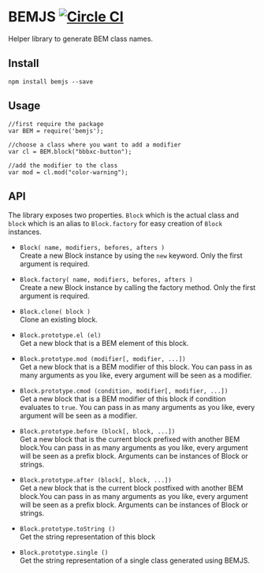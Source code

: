 # BEMJS [![Circle CI](https://circleci.com/gh/bubobox/concat-js/tree/master.svg?style=svg&circle-token=512452848019d7bf350ad30579e6930414a2fd5f)](https://circleci.com/gh/bubobox/concat-js/tree/master)

Helper library to generate BEM class names.

## Install

```
npm install bemjs --save
```

## Usage

    //first require the package
    var BEM = require('bemjs');

    //choose a class where you want to add a modifier
    var cl = BEM.block("bbbxc-button");

    //add the modifier to the class
    var mod = cl.mod("color-warning");

## API

The library exposes two properties. `Block` which is the actual class and `block` which is an alias to `Block.factory` for easy creation of `Block` instances.

- `Block( name, modifiers, befores, afters )`  
  Create a new Block instance by using the `new` keyword. Only the first argument is required.

- `Block.factory( name, modifiers, befores, afters )`  
  Create a new Block instance by calling the factory method. Only the first argument is required.

- `Block.clone( block )`  
  Clone an existing block.

- `Block.prototype.el (el)`  
  Get a new block that is a BEM element of this block.

- `Block.prototype.mod (modifier[, modifier, ...])`  
  Get a new block that is a BEM modifier of this block. You can pass in as many arguments as you like, every argument will be seen as a modifier.


- `Block.prototype.cmod (condition, modifier[, modifier, ...])`  
  Get a new block that is a BEM modifier of this block if condition evaluates to `true`. You can pass in as many arguments as you like, every argument will be seen as a modifier.


- `Block.prototype.before (block[, block, ...])`  
  Get a new block that is the current block prefixed with another BEM block.You can pass in as many arguments as you like, every argument will be seen as a prefix block. Arguments can be instances of Block or strings.


- `Block.prototype.after (block[, block, ...])`  
  Get a new block that is the current block postfixed with another BEM block.You can pass in as many arguments as you like, every argument will be seen as a prefix block. Arguments can be instances of Block or strings.


- `Block.prototype.toString ()`  
  Get the string representation of this block

- `Block.prototype.single ()`  
  Get the string representation of a single class generated using BEMJS.

